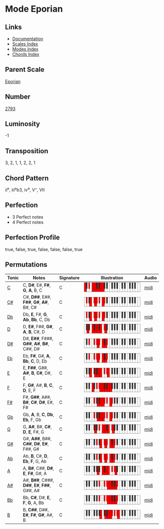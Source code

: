 # Mode Eporian

## Links

- [Documentation](README.md)
- [Scales Index](Scales.md)
- [Modes Index](Modes.md)
- [Chords Index](Chords.md)

## Parent Scale

[Eporian](ScaleEporian.md)

## Number

[2793](https://ianring.com/musictheory/scales/2793)

## Luminosity

-1

## Transposition

3, 2, 1, 1, 2, 2, 1

## Chord Pattern

ii⁰, iii⁰b3, iv⁰, V⁺, VII

## Perfection

- 3 Perfect notes
- 4 Perfect notes

## Perfection Profile

true, false, true, false, false, false, true

## Permutations

| Tonic | Notes | Signature | Illustration | Audio |
|-------|-------|-----------|--------------|-------|
| [C](ModeCNaturalEporian.md) | C, **D#**, E#, **F#**, **G**, **A**, B, C | C | ![CNaturalEporian](ModeCNaturalEporian.png) | [midi](https://github.com/edipermadi/music/blob/main/docs/ModeCNaturalEporian.mid?raw=true) |
| [C#](ModeCSharpEporian.md) | C#, **D##**, E##, **F##**, **G#**, **A#**, B#, C# | C | ![CSharpEporian](ModeCSharpEporian.png) | [midi](https://github.com/edipermadi/music/blob/main/docs/ModeCSharpEporian.mid?raw=true) |
| [Db](ModeDFlatEporian.md) | Db, **E**, F#, **G**, **Ab**, **Bb**, C, Db | C | ![DFlatEporian](ModeDFlatEporian.png) | [midi](https://github.com/edipermadi/music/blob/main/docs/ModeDFlatEporian.mid?raw=true) |
| [D](ModeDNaturalEporian.md) | D, **E#**, F##, **G#**, **A**, **B**, C#, D | C | ![DNaturalEporian](ModeDNaturalEporian.png) | [midi](https://github.com/edipermadi/music/blob/main/docs/ModeDNaturalEporian.mid?raw=true) |
| [D#](ModeDSharpEporian.md) | D#, **E##**, F###, **G##**, **A#**, **B#**, C##, D# | C | ![DSharpEporian](ModeDSharpEporian.png) | [midi](https://github.com/edipermadi/music/blob/main/docs/ModeDSharpEporian.mid?raw=true) |
| [Eb](ModeEFlatEporian.md) | Eb, **F#**, G#, **A**, **Bb**, **C**, D, Eb | C | ![EFlatEporian](ModeEFlatEporian.png) | [midi](https://github.com/edipermadi/music/blob/main/docs/ModeEFlatEporian.mid?raw=true) |
| [E](ModeENaturalEporian.md) | E, **F##**, G##, **A#**, **B**, **C#**, D#, E | C | ![ENaturalEporian](ModeENaturalEporian.png) | [midi](https://github.com/edipermadi/music/blob/main/docs/ModeENaturalEporian.mid?raw=true) |
| [F](ModeFNaturalEporian.md) | F, **G#**, A#, **B**, **C**, **D**, E, F | C | ![FNaturalEporian](ModeFNaturalEporian.png) | [midi](https://github.com/edipermadi/music/blob/main/docs/ModeFNaturalEporian.mid?raw=true) |
| [F#](ModeFSharpEporian.md) | F#, **G##**, A##, **B#**, **C#**, **D#**, E#, F# | C | ![FSharpEporian](ModeFSharpEporian.png) | [midi](https://github.com/edipermadi/music/blob/main/docs/ModeFSharpEporian.mid?raw=true) |
| [Gb](ModeGFlatEporian.md) | Gb, **A**, B, **C**, **Db**, **Eb**, F, Gb | C | ![GFlatEporian](ModeGFlatEporian.png) | [midi](https://github.com/edipermadi/music/blob/main/docs/ModeGFlatEporian.mid?raw=true) |
| [G](ModeGNaturalEporian.md) | G, **A#**, B#, **C#**, **D**, **E**, F#, G | C | ![GNaturalEporian](ModeGNaturalEporian.png) | [midi](https://github.com/edipermadi/music/blob/main/docs/ModeGNaturalEporian.mid?raw=true) |
| [G#](ModeGSharpEporian.md) | G#, **A##**, B##, **C##**, **D#**, **E#**, F##, G# | C | ![GSharpEporian](ModeGSharpEporian.png) | [midi](https://github.com/edipermadi/music/blob/main/docs/ModeGSharpEporian.mid?raw=true) |
| [Ab](ModeAFlatEporian.md) | Ab, **B**, C#, **D**, **Eb**, **F**, G, Ab | C | ![AFlatEporian](ModeAFlatEporian.png) | [midi](https://github.com/edipermadi/music/blob/main/docs/ModeAFlatEporian.mid?raw=true) |
| [A](ModeANaturalEporian.md) | A, **B#**, C##, **D#**, **E**, **F#**, G#, A | C | ![ANaturalEporian](ModeANaturalEporian.png) | [midi](https://github.com/edipermadi/music/blob/main/docs/ModeANaturalEporian.mid?raw=true) |
| [A#](ModeASharpEporian.md) | A#, **B##**, C###, **D##**, **E#**, **F##**, G##, A# | C | ![ASharpEporian](ModeASharpEporian.png) | [midi](https://github.com/edipermadi/music/blob/main/docs/ModeASharpEporian.mid?raw=true) |
| [Bb](ModeBFlatEporian.md) | Bb, **C#**, D#, **E**, **F**, **G**, A, Bb | C | ![BFlatEporian](ModeBFlatEporian.png) | [midi](https://github.com/edipermadi/music/blob/main/docs/ModeBFlatEporian.mid?raw=true) |
| [B](ModeBNaturalEporian.md) | B, **C##**, D##, **E#**, **F#**, **G#**, A#, B | C | ![BNaturalEporian](ModeBNaturalEporian.png) | [midi](https://github.com/edipermadi/music/blob/main/docs/ModeBNaturalEporian.mid?raw=true) |
